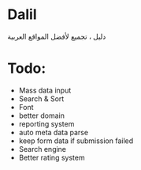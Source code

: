 # Dalil
دليل ، تجميع لأفضل المواقع العربية
# Todo:
* Mass data input
* Search & Sort
* Font
* better domain
* reporting system
* auto meta data parse
* keep form data if submission failed
* Search engine
* Better rating system

